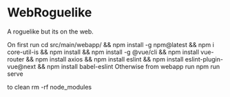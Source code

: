 # WebRoguelike

A roguelike but its on the web.

On first run
cd src/main/webapp/ && npm install -g npm@latest && npm i core-util-is && npm install && npm install -g @vue/cli && npm install vue-router && npm install axios && npm install eslint && npm install eslint-plugin-vue@next && npm install babel-eslint
Otherwise from webapp run
npm run serve


to clean 
rm -rf node_modules